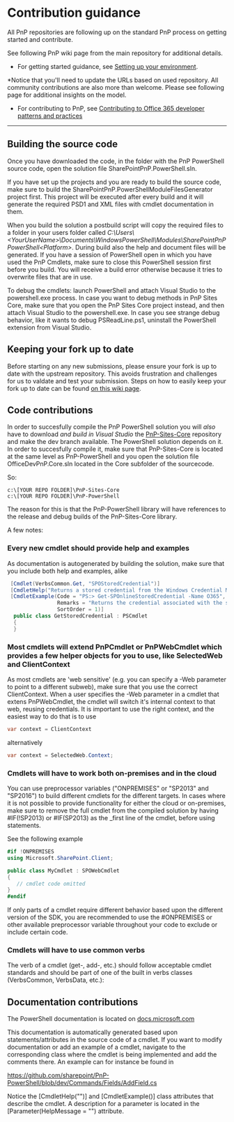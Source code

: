 # Contribution guidance

All PnP repositories are following up on the standard PnP process on getting started and contribute. 

See following PnP wiki page from the main repository for additional details. 

- For getting started guidance, see [Setting up your environment](https://github.com/OfficeDev/PnP/wiki/Setting-up-your-environment). 

*Notice that you'll need to update the URLs based on used repository. All community contributions are also more than welcome. 
Please see following page for additional insights on the model.

- For contributing to PnP, see [Contributing to Office 365 developer patterns and practices](https://github.com/OfficeDev/PnP/wiki/contributing-to-Office-365-developer-patterns-and-practices)
---

## Building the source code ##
Once you have downloaded the code, in the folder with the PnP PowerShell source code, open the solution file SharePointPnP.PowerShell.sln.

If you have set up the projects and you are ready to build the source code, make sure to build the SharePointPnP.PowerShellModuleFilesGenerator project first. This project will be executed after every build and it will generate the required PSD1 and XML files with cmdlet documentation in them.

When you build the solution a postbuild script will copy the required files to a folder in your users folder called 
*C:\Users\\\<YourUserName\>\Documents\WindowsPowerShell\Modules\SharePointPnPPowerShell\<Platform\>*. During build also the help and document files will be generated. If you have a session of PowerShell open in which you have used the PnP Cmdlets, make sure to close this PowerShell session first before you build. You will receive a build error otherwise because it tries to overwrite files that are in use.

To debug the cmdlets: launch PowerShell and attach Visual Studio to the powershell.exe process. In case you want to debug methods in PnP Sites Core, make sure that you open the PnP Sites Core project instead, and then attach Visual Studio to the powershell.exe. In case you see strange debug behavior, like it wants to debug PSReadLine.ps1, uninstall the PowerShell extension from Visual Studio.

## Keeping your fork up to date
Before starting on any new submissions, please ensure your fork is up to date with the upstream repository. This avoids frustration and challenges for us to valdate and test your submission. Steps on how to easily keep your fork up to date can be found [on this wiki page](https://github.com/pnp/PnP-PowerShell/wiki/Update-your-fork-with-the-latest-code).

## Code contributions
In order to succesfully compile the PnP PowerShell solution you will _also_ have to download *and build in Visual Studio* the [PnP-Sites-Core](https://github.com/OfficeDev/PnP-Sites-Core) repository and make the dev branch available. The PowerShell solution depends on it. In order to succesfully 
compile it, make sure that PnP-Sites-Core is located at the same level as PnP-PowerShell and you open the solution file OfficeDevPnP.Core.sln located in the Core subfolder of the sourcecode.

So:
```
c:\[YOUR REPO FOLDER]\PnP-Sites-Core
c:\[YOUR REPO FOLDER]\PnP-PowerShell
```

The reason for this is that the PnP-PowerShell library will have references to the release and debug builds of the PnP-Sites-Core library.

A few notes:
### Every new cmdlet should provide help and examples
As documentation is autogenerated by building the solution, make sure that you include both help and examples, alike

```csharp
 [Cmdlet(VerbsCommon.Get, "SPOStoredCredential")]
 [CmdletHelp("Returns a stored credential from the Windows Credential Manager", Category = "Base Cmdlets")]
 [CmdletExample(Code = "PS:> Get-SPOnlineStoredCredential -Name O365", 
                Remarks = "Returns the credential associated with the specified identifier",
                SortOrder = 1)]
  public class GetStoredCredential : PSCmdlet
  {
  }
```
### Most cmdlets will extend PnPCmdlet or PnPWebCmdlet which provides a few helper objects for you to use, like SelectedWeb and ClientContext
As most cmdlets are 'web sensitive' (e.g. you can specify a -Web parameter to point to a different subweb), make sure that you use the correct ClientContext. When a user specifies the -Web parameter
in a cmdlet that extens PnPWebCmdlet, the cmdlet will switch it's internal context to that web, reusing credentials. It is important to use the right context, and the easiest way to do that is to use

```csharp
var context = ClientContext
```

alternatively 

```csharp
var context = SelectedWeb.Context;
```


### Cmdlets will have to work both on-premises and in the cloud
You can use preprocessor variables ("ONPREMISES" or "SP2013" and "SP2016") to build different cmdlets for the different targets. In cases where it is not possible to provide functionality for either the 
cloud or on-premises, make sure to remove the full cmdlet from the compiled solution by having #IF(!SP2013) or #IF(SP2013) as the _first line of the cmdlet, before using statements. 

See the following example


```csharp
#if !ONPREMISES
using Microsoft.SharePoint.Client;

public class MyCmdlet : SPOWebCmdlet
{
   // cmdlet code omitted
}
#endif
```

If only parts of a cmdlet require different behavior based upon the different version of the SDK, you are recommended to use the #ONPREMISES or other available preprocessor variable throughout your code to exclude or include certain code.

### Cmdlets will have to use common verbs
 
The verb of a cmdlet (get-, add-, etc.) should follow acceptable cmdlet standards and should be part of one of the built in verbs classes (VerbsCommon, VerbsData, etc.):

## Documentation contributions
The PowerShell documentation is located on [docs.microsoft.com](https://docs.microsoft.com/en-us/powershell/sharepoint/sharepoint-pnp/sharepoint-pnp-cmdlets?view=sharepoint-ps)

This documentation is automatically generated based upon statements/attributes in the source code of a cmdlet. If you want to modify documentation or add an example of a cmdlet, navigate to the
corresponding class where the cmdlet is being implemented and add the comments there. An example can for instance be found in

https://github.com/sharepoint/PnP-PowerShell/blob/dev/Commands/Fields/AddField.cs

Notice the [CmdletHelp("")] and [CmdletExample()] class attributes that describe the cmdlet. A description for a parameter is located in the [Parameter(HelpMessage = "") attribute.
